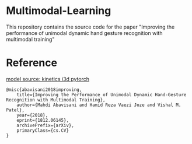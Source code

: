# Multimodal-Learning
This repository contains the source code for the paper "Improving the performance of unimodal dynamic hand gesture recognition with multimodal training"

# Reference
[model source: kinetics i3d pytorch](https://github.com/hassony2/kinetics_i3d_pytorch/blob/master/src/i3dpt.py)
```
@misc{abavisani2018improving,
    title={Improving the Performance of Unimodal Dynamic Hand-Gesture Recognition with Multimodal Training},
    author={Mahdi Abavisani and Hamid Reza Vaezi Joze and Vishal M. Patel},
    year={2018},
    eprint={1812.06145},
    archivePrefix={arXiv},
    primaryClass={cs.CV}
}
```
